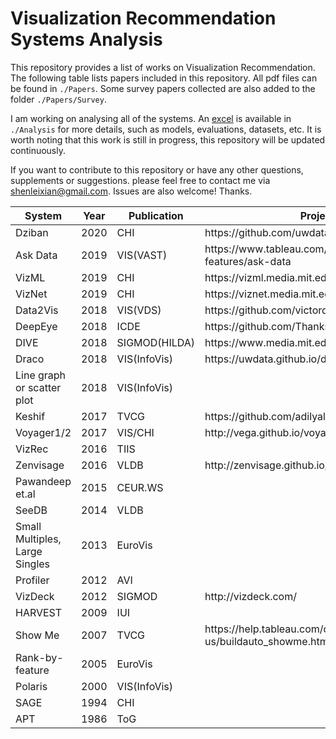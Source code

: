 # Visualization Recommendation Systems Analysis

This repository provides a list of works on Visualization Recommendation. The following table lists papers included in this repository. All pdf files can be found in `./Papers`. Some survey papers collected are also added to the folder `./Papers/Survey`.

I am working on analysing all of the systems. An [excel](https://github.com/ShenLeixian/Visualization-Recommendation-Systems-Analysis/blob/master/Analysis/VisRec%20Evaluation.xlsx) is available in `./Analysis` for more details, such as models, evaluations, datasets, etc. It is worth noting that this work is still in progress, this repository will be updated continuously.

If you want to contribute to this repository or have any other questions, supplements or suggestions. please feel free to contact me via shenleixian@gmail.com. Issues are also welcome! Thanks.


| System                         | Year | Publication     | Project Url                                                                  |
|--------------------------------|------|-----------------|------------------------------------------------------------------------------|
| Dziban                         | 2020 | CHI             | https://github\.com/uwdata/dziban                                            |
| Ask Data                       | 2019 | VIS\(VAST\)     | https://www\.tableau\.com/products/new\-features/ask\-data                   |
| VizML                          | 2019 | CHI             | https://vizml\.media\.mit\.edu/                                              |
| VizNet                         | 2019 | CHI             | https://viznet\.media\.mit\.edu/                                             |
| Data2Vis                       | 2018 | VIS\(VDS\)      | https://github\.com/victordibia/data2vis                                     |
| DeepEye                        | 2018 | ICDE            | https://github\.com/Thanksyy/DeepEye\-APIs                                   |
| DIVE                           | 2018 | SIGMOD\(HILDA\) | https://www\.media\.mit\.edu/projects/dive/overview/                         |
| Draco                          | 2018 | VIS\(InfoVis\)  | https://uwdata\.github\.io/draco/                                            |
| Line graph or scatter plot     | 2018 | VIS\(InfoVis\)  |                                                                              |
| Keshif                         | 2017 | TVCG            | https://github\.com/adilyalcin/keshif                                        |
| Voyager1/2                     | 2017 | VIS/CHI         | http://vega\.github\.io/voyager/                                             |
| VizRec                         | 2016 | TIIS            |                                                                              |
| Zenvisage                      | 2016 | VLDB            | http://zenvisage\.github\.io/                                                |
| Pawandeep et\.al               | 2015 | CEUR\.WS        |                                                                              |
| SeeDB                          | 2014 | VLDB            |                                                                              |
| Small Multiples, Large Singles | 2013 | EuroVis         |                                                                              |
| Profiler                       | 2012 | AVI             |                                                                              |
| VizDeck                        | 2012 | SIGMOD          | http://vizdeck\.com/                                                         |
| HARVEST                        | 2009 | IUI             |                                                                              |
| Show Me                        | 2007 | TVCG            | https://help\.tableau\.com/current/pro/desktop/en\-us/buildauto\_showme\.htm |
| Rank\-by\-feature              | 2005 | EuroVis         |                                                                              |
| Polaris                        | 2000 | VIS\(InfoVis\)  |                                                                              |
| SAGE                           | 1994 | CHI             |                                                                              |
| APT                            | 1986 | ToG             |                                                                              |

